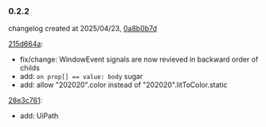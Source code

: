 
### 0.2.2
changelog created at 2025/04/23, [0a8b0b7d](https://github.com/levovix0/sigui/commit/0a8b0b7d)

[215d664a](https://github.com/levovix0/sigui/commit/215d664a):
- fix/change: WindowEvent signals are now revieved in backward order of childs
- add: `on prop[] == value: body` sugar
- add: allow "202020".color instead of "202020".litToColor.static

[28e3c761](https://github.com/levovix0/sigui/commit/28e3c761):
- add: UiPath


